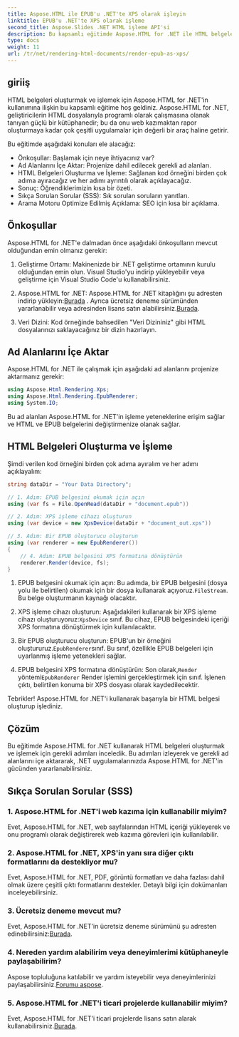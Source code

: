 ```yaml
---
title: Aspose.HTML ile EPUB'u .NET'te XPS olarak işleyin
linktitle: EPUB'u .NET'te XPS olarak işleme
second_title: Aspose.Slides .NET HTML işleme API'si
description: Bu kapsamlı eğitimde Aspose.HTML for .NET ile HTML belgeleri oluşturmayı ve işlemeyi öğrenin. HTML manipülasyonu, web kazıma ve daha fazlasının dünyasına dalın.
type: docs
weight: 11
url: /tr/net/rendering-html-documents/render-epub-as-xps/
---
```


## giriiş

HTML belgeleri oluşturmak ve işlemek için Aspose.HTML for .NET'in kullanımına ilişkin bu kapsamlı eğitime hoş geldiniz. Aspose.HTML for .NET, geliştiricilerin HTML dosyalarıyla programlı olarak çalışmasına olanak tanıyan güçlü bir kütüphanedir; bu da onu web kazımaktan rapor oluşturmaya kadar çok çeşitli uygulamalar için değerli bir araç haline getirir.

Bu eğitimde aşağıdaki konuları ele alacağız:
- Önkoşullar: Başlamak için neye ihtiyacınız var?
- Ad Alanlarını İçe Aktar: Projenize dahil edilecek gerekli ad alanları.
- HTML Belgeleri Oluşturma ve İşleme: Sağlanan kod örneğini birden çok adıma ayıracağız ve her adımı ayrıntılı olarak açıklayacağız.
- Sonuç: Öğrendiklerimizin kısa bir özeti.
- Sıkça Sorulan Sorular (SSS): Sık sorulan soruların yanıtları.
- Arama Motoru Optimize Edilmiş Açıklama: SEO için kısa bir açıklama.

## Önkoşullar

Aspose.HTML for .NET'e dalmadan önce aşağıdaki önkoşulların mevcut olduğundan emin olmanız gerekir:

1. Geliştirme Ortamı: Makinenizde bir .NET geliştirme ortamının kurulu olduğundan emin olun. Visual Studio'yu indirip yükleyebilir veya geliştirme için Visual Studio Code'u kullanabilirsiniz.

2.  Aspose.HTML for .NET: Aspose.HTML for .NET kitaplığını şu adresten indirip yükleyin:[Burada](https://releases.aspose.com/html/net/) . Ayrıca ücretsiz deneme sürümünden yararlanabilir veya adresinden lisans satın alabilirsiniz.[Burada](https://purchase.aspose.com/buy).

3. Veri Dizini: Kod örneğinde bahsedilen "Veri Dizininiz" gibi HTML dosyalarınızı saklayacağınız bir dizin hazırlayın.

## Ad Alanlarını İçe Aktar

Aspose.HTML for .NET ile çalışmak için aşağıdaki ad alanlarını projenize aktarmanız gerekir:

```csharp
using Aspose.Html.Rendering.Xps;
using Aspose.Html.Rendering.EpubRenderer;
using System.IO;
```

Bu ad alanları Aspose.HTML for .NET'in işleme yeteneklerine erişim sağlar ve HTML ve EPUB belgelerini değiştirmenize olanak sağlar.

## HTML Belgeleri Oluşturma ve İşleme

Şimdi verilen kod örneğini birden çok adıma ayıralım ve her adımı açıklayalım:

```csharp
string dataDir = "Your Data Directory";

// 1. Adım: EPUB belgesini okumak için açın
using (var fs = File.OpenRead(dataDir + "document.epub"))

// 2. Adım: XPS işleme cihazı oluşturun
using (var device = new XpsDevice(dataDir + "document_out.xps"))

// 3. Adım: Bir EPUB oluşturucu oluşturun
using (var renderer = new EpubRenderer())
{
    // 4. Adım: EPUB belgesini XPS formatına dönüştürün
    renderer.Render(device, fs);
}
```

1.  EPUB belgesini okumak için açın: Bu adımda, bir EPUB belgesini (dosya yolu ile belirtilen) okumak için bir dosya kullanarak açıyoruz.`FileStream`. Bu belge oluşturmanın kaynağı olacaktır.

2.  XPS işleme cihazı oluşturun: Aşağıdakileri kullanarak bir XPS işleme cihazı oluşturuyoruz:`XpsDevice` sınıf. Bu cihaz, EPUB belgesindeki içeriği XPS formatına dönüştürmek için kullanılacaktır.

3.  Bir EPUB oluşturucu oluşturun: EPUB'un bir örneğini oluştururuz.`EpubRenderer`sınıf. Bu sınıf, özellikle EPUB belgeleri için uyarlanmış işleme yetenekleri sağlar.

4.  EPUB belgesini XPS formatına dönüştürün: Son olarak,`Render` yöntemi`EpubRenderer` Render işlemini gerçekleştirmek için sınıf. İşlenen çıktı, belirtilen konuma bir XPS dosyası olarak kaydedilecektir.

Tebrikler! Aspose.HTML for .NET'i kullanarak başarıyla bir HTML belgesi oluşturup işlediniz.

## Çözüm

Bu eğitimde Aspose.HTML for .NET kullanarak HTML belgeleri oluşturmak ve işlemek için gerekli adımları inceledik. Bu adımları izleyerek ve gerekli ad alanlarını içe aktararak, .NET uygulamalarınızda Aspose.HTML for .NET'in gücünden yararlanabilirsiniz.

## Sıkça Sorulan Sorular (SSS)

### 1. Aspose.HTML for .NET'i web kazıma için kullanabilir miyim?

Evet, Aspose.HTML for .NET, web sayfalarından HTML içeriği yükleyerek ve onu programlı olarak değiştirerek web kazıma görevleri için kullanılabilir.

### 2. Aspose.HTML for .NET, XPS'in yanı sıra diğer çıktı formatlarını da destekliyor mu?

Evet, Aspose.HTML for .NET, PDF, görüntü formatları ve daha fazlası dahil olmak üzere çeşitli çıktı formatlarını destekler. Detaylı bilgi için dokümanları inceleyebilirsiniz.

### 3. Ücretsiz deneme mevcut mu?

 Evet, Aspose.HTML for .NET'in ücretsiz deneme sürümünü şu adresten edinebilirsiniz:[Burada](https://releases.aspose.com/).

### 4. Nereden yardım alabilirim veya deneyimlerimi kütüphaneyle paylaşabilirim?

 Aspose topluluğuna katılabilir ve yardım isteyebilir veya deneyimlerinizi paylaşabilirsiniz.[Forumu aspose](https://forum.aspose.com/).

### 5. Aspose.HTML for .NET'i ticari projelerde kullanabilir miyim?

 Evet, Aspose.HTML for .NET'i ticari projelerde lisans satın alarak kullanabilirsiniz.[Burada](https://purchase.aspose.com/buy).

